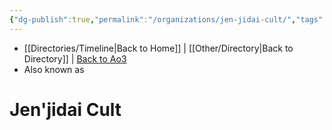 ```yaml
---
{"dg-publish":true,"permalink":"/organizations/jen-jidai-cult/","tags":["jenjidai","darksiders","unfinished","faction"]}
---
```


- [[Directories/Timeline\|Back to Home]] | [[Other/Directory\|Back to Directory]] | [Back to Ao3](https://archiveofourown.org/works/19334440/chapters/45992584)
- Also known as 

# Jen'jidai Cult
